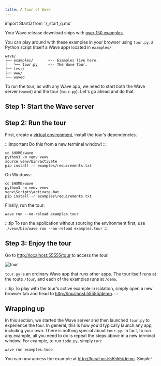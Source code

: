 ```yaml
---
title: A Tour of Wave
---
```

import StartQ from './_start_q.md'

Your Wave release download ships with [over 150 examples](examples).

You can play around with these examples in your browser using `tour.py`, a Python script (itself a Wave app) located in `examples/`:

```none title="Contents of $HOME/wave"
wave/
├── examples/       <-- Examples live here.
|   └── tour.py     <-- The Wave Tour.
├── test/           
├── www/            
└── waved
```

To run the tour, as with any Wave app, we need to start both the Wave server (`waved`) and the tour (`tour.py`). Let's go ahead and do that.

## Step 1: Start the Wave server

<StartQ/>

## Step 2: Run the tour

First, create a [virtual environment](https://docs.python.org/3/tutorial/venv.html), install the tour's dependencies.

:::important
Do this from a new terminal window!
:::

```shell 
cd $HOME/wave
python3 -m venv venv
source venv/bin/activate
pip install -r examples/requirements.txt
```

On Windows:

```shell
cd $HOME\wave
python3 -m venv venv
venv\Scripts\activate.bat
pip install -r examples\requirements.txt
```

Finally, run the tour:

```shell
wave run --no-reload examples.tour
```

:::tip
To run the application without sourcing the environment first, use `./venv/bin/wave run --no-reload examples.tour`
:::

## Step 3: Enjoy the tour


Go to [http://localhost:55555/tour](http://localhost:55555/tour) to access the tour. 

![tour](assets/tour__tour.png)

`tour.py` is an ordinary Wave app that runs other apps. The tour itself runs at the route `/tour`, and each of the examples runs at `/demo`. 

:::tip
To play with the tour's active example in isolation, simply open a new browser tab and head to [http://localhost:55555/demo](http://localhost:55555/demo).
:::

## Wrapping up

In this section, we started the Wave server and then launched `tour.py` to experience the tour. In general, this is how you'd typically launch any app, including your own. There is nothing special about `tour.py`. In fact, to run any example, all you need to do is repeat the steps above in a new terminal window. For example, to run `todo.py`, simply run:

```shell 
wave run examples.todo
```

You can now access the example at [http://localhost:55555/demo](http://localhost:55555/demo). Simple!


